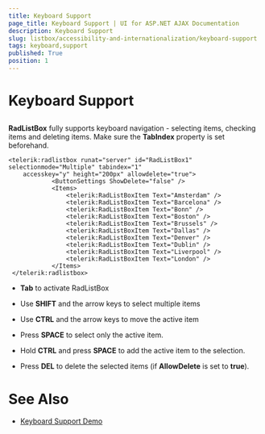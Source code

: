 ```yaml
---
title: Keyboard Support
page_title: Keyboard Support | UI for ASP.NET AJAX Documentation
description: Keyboard Support
slug: listbox/accessibility-and-internationalization/keyboard-support
tags: keyboard,support
published: True
position: 1
---
```


# Keyboard Support

## 

__RadListBox__ fully supports keyboard navigation - selecting items, checking items and deleting items. Make sure the __TabIndex__ property is set beforehand.

````ASPNET
<telerik:radlistbox runat="server" id="RadListBox1" selectionmode="Multiple" tabindex="1"
	accesskey="y" height="200px" allowdelete="true">
			<ButtonSettings ShowDelete="false" />
			<Items>
				<telerik:RadListBoxItem Text="Amsterdam" />
				<telerik:RadListBoxItem Text="Barcelona" />
				<telerik:RadListBoxItem Text="Bonn" />
				<telerik:RadListBoxItem Text="Boston" />
				<telerik:RadListBoxItem Text="Brussels" />
				<telerik:RadListBoxItem Text="Dallas" />
				<telerik:RadListBoxItem Text="Denver" />
				<telerik:RadListBoxItem Text="Dublin" />
				<telerik:RadListBoxItem Text="Liverpool" />
				<telerik:RadListBoxItem Text="London" />
			</Items>
 </telerik:radlistbox>
````

* __Tab__ to activate RadListBox

* Use __SHIFT__ and the arrow keys to select multiple items

* Use __CTRL__ and the arrow keys to move the active item

* Press __SPACE__ to select only the active item.

* Hold __CTRL__ and press __SPACE__ to add the active item to the selection.

* Press __DEL__ to delete the selected items (if __AllowDelete__ is set to __true__).


# See Also

 * [Keyboard Support Demo](http://demos.telerik.com/aspnet-ajax/listbox/examples/functionality/keyboardsupport/defaultcs.aspx)
